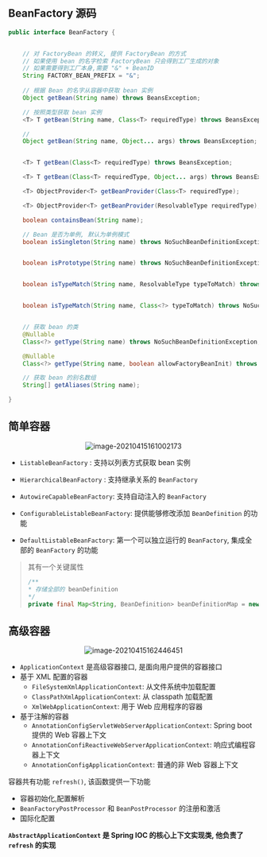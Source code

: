 ## BeanFactory 源码

```java
public interface BeanFactory {


    // 对 FactoryBean 的转义, 提供 FactoryBean 的方式
    // 如果使用 bean 的名字检索 FactoryBean 只会得到工厂生成的对象
    // 如果需要得到工厂本身,需要 "&" + BeanID
	String FACTORY_BEAN_PREFIX = "&";
    
    // 根据 Bean 的名字从容器中获取 bean 实例
	Object getBean(String name) throws BeansException;

    // 按照类型获取 bean 实例
	<T> T getBean(String name, Class<T> requiredType) throws BeansException;

	// 
	Object getBean(String name, Object... args) throws BeansException;


	<T> T getBean(Class<T> requiredType) throws BeansException;

	<T> T getBean(Class<T> requiredType, Object... args) throws BeansException;

	<T> ObjectProvider<T> getBeanProvider(Class<T> requiredType);

	<T> ObjectProvider<T> getBeanProvider(ResolvableType requiredType);

	boolean containsBean(String name);

    // Bean 是否为单例, 默认为单例模式
	boolean isSingleton(String name) throws NoSuchBeanDefinitionException;


	boolean isPrototype(String name) throws NoSuchBeanDefinitionException;


	boolean isTypeMatch(String name, ResolvableType typeToMatch) throws NoSuchBeanDefinitionException;


	boolean isTypeMatch(String name, Class<?> typeToMatch) throws NoSuchBeanDefinitionException;


    // 获取 bean 的类
	@Nullable
	Class<?> getType(String name) throws NoSuchBeanDefinitionException;

	@Nullable
	Class<?> getType(String name, boolean allowFactoryBeanInit) throws NoSuchBeanDefinitionException;

    // 获取 bean 的别名数组
	String[] getAliases(String name);

}
```

## 简单容器

<center><img src="https://ning-wang.oss-cn-beijing.aliyuncs.com/blog-imags/20210415161002.png" alt="image-20210415161002173"  /></center>

* `ListableBeanFactory` : 支持以列表方式获取 bean 实例

* `HierarchicalBeanFactory` : 支持继承关系的 `BeanFactory`
* `AutowireCapableBeanFactory`: 支持自动注入的 `BeanFactory`
* `ConfigurableListableBeanFactory`:  提供能够修改添加  `BeanDefinition` 的功能
* `DefaultListableBeanFactory`: 第一个可以独立运行的 `BeanFactory`, 集成全部的 `BeanFactory` 的功能

> 其有一个关键属性
>
> ```java
> /**
> * 存储全部的 beanDefinition
> */
> private final Map<String, BeanDefinition> beanDefinitionMap = new ConcurrentHashMap<>(256);
> ```

## 高级容器

<center><img src="C:\Users\PC\AppData\Roaming\Typora\typora-user-images\image-20210415162446451.png" alt="image-20210415162446451"  /></center>

* `ApplicationContext` 是高级容器接口, 是面向用户提供的容器接口
* 基于 XML 配置的容器
  * `FileSystemXmlApplicationContext`: 从文件系统中加载配置
  * `ClassPathXmlApplicationContext`: 从 classpath 加载配置 
  * `XmlWebApplicationContext`: 用于 Web 应用程序的容器
* 基于注解的容器
  * `AnnotationConfigServletWebServerApplicationContext`:  Spring boot 提供的 Web 容器上下文
  * `AnnotationConfiReactiveWebServerApplicationContext`: 响应式编程容器上下文
  * `AnnotationConfigApplicationContext`: 普通的非 Web 容器上下文



容器共有功能 `refresh()`, 该函数提供一下功能

* 容器初始化,配置解析
* `BeanFactoryPostProcessor` 和 `BeanPostProcessor` 的注册和激活
* 国际化配置

<strong>`AbstractApplicationContext` 是 Spring IOC 的核心上下文实现类, 他负责了 `refresh` 的实现</strong>